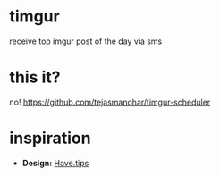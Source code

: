 timgur
======

receive top imgur post of the day via sms

this it?
========
no! https://github.com/tejasmanohar/timgur-scheduler

inspiration
============

* __Design:__ [Have.tips](https://github.com/karan/have.tips)
